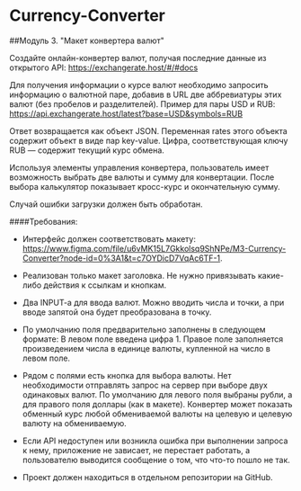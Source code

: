 # Currency-Converter
##Модуль 3. "Макет конвертера валют" 

Создайте онлайн-конвертер валют, получая последние данные из открытого API:
https://exchangerate.host/#/#docs 

Для получения информации о курсе валют необходимо запросить информацию о валютной паре, добавив в URL две аббревиатуры этих валют (без пробелов и разделителей). Пример для пары USD и RUB:
https://api.exchangerate.host/latest?base=USD&symbols=RUB 

Ответ возвращается как объект JSON. Переменная rates этого объекта содержит объект в виде пар key-value. Цифра, соответствующая ключу RUB — содержит текущий курс обмена.

Используя элементы управления конвертера, пользователь имеет возможность выбрать две валюты и сумму для конвертации. После выбора калькулятор показывает кросс-курс и окончательную сумму.

Случай ошибки загрузки должен быть обработан.

####Требования:

 * Интерфейс должен соответствовать макету:
https://www.figma.com/file/u6vMK15L7Gkkolsq9ShNPe/M3-Currency-Converter?node-id=0%3A1&t=c7OYDicD7VqAc6TF-1.

* Реализован только макет заголовка. Не нужно привязывать какие-либо действия к ссылкам и кнопкам.

* Два INPUT-a для ввода валют. Можно вводить числа и точки, а при вводе запятой она будет преобразована в точку.

* По умолчанию поля предварительно заполнены в следующем формате:
В левом поле введена цифра 1.
Правое поле заполняется произведением числа в единице валюты, купленной на число в левом поле.

* Рядом с полями есть кнопка для выбора валюты.
Нет необходимости отправлять запрос на сервер при выборе двух одинаковых валют. По умолчанию для левого поля выбраны рубли, а для правого поля доллары (как в макете).
Конвертер может показать обменный курс любой обмениваемой валюты на целевую и целевую валюту на обмениваемую.

* Если API недоступен или возникла ошибка при выполнении запроса к нему, приложение не зависает, не перестает работать, а пользователю выводится сообщение о том, что что-то пошло не так.

* Проект должен находиться в отдельном репозитории на GitHub.

